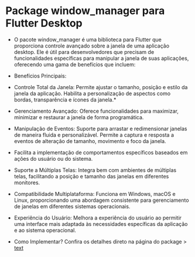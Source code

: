 # Package window_manager para Flutter Desktop


* O pacote window_manager é uma biblioteca para Flutter que proporciona controle avançado sobre a janela de uma aplicação desktop. Ele é útil para desenvolvedores que precisam de funcionalidades específicas para manipular a janela de suas aplicações, oferecendo uma gama de benefícios que incluem:

* Benefícios Principais:

* Controle Total da Janela:
  Permite ajustar o tamanho, posição e estilo da janela da aplicação.
  Habilita a personalização de aspectos como bordas, transparência e ícones da janela.* 

* Gerenciamento Avançado:
  Oferece funcionalidades para maximizar, minimizar e restaurar a janela de forma programática.

* Manipulação de Eventos:
  Suporte para arrastar e redimensionar janelas de maneira fluida e personalizável.
  Permite a captura e resposta a eventos de alteração de tamanho, movimento e foco da janela.

* Facilita a implementação de comportamentos específicos baseados em ações do usuário ou do sistema.

* Suporte a Múltiplas Telas:
  Integra bem com ambientes de múltiplas telas, facilitando a posição e tamanho das janelas em diferentes monitores.

* Compatibilidade Multiplataforma:
  Funciona em Windows, macOS e Linux, proporcionando uma abordagem consistente para gerenciamento de janelas em diferentes sistemas operacionais.

* Experiência do Usuário:
  Melhora a experiência do usuário ao permitir uma interface mais adaptada às necessidades específicas da aplicação e ao sistema operacional.

* Como Implementar?
  Confira os detalhes direto na página do package > [text](https://pub.dev/packages/window_manager)